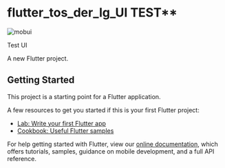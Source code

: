 # flutter_tos_der_lg_UI TEST**

![mobui](https://user-images.githubusercontent.com/107039773/178896241-ed759f8c-060c-43cd-8d36-7b0a613f95da.jpg)



Test UI

A new Flutter project.

## Getting Started

This project is a starting point for a Flutter application.

A few resources to get you started if this is your first Flutter project:

- [Lab: Write your first Flutter app](https://flutter.dev/docs/get-started/codelab)
- [Cookbook: Useful Flutter samples](https://flutter.dev/docs/cookbook)

For help getting started with Flutter, view our
[online documentation](https://flutter.dev/docs), which offers tutorials,
samples, guidance on mobile development, and a full API reference.
